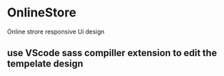 # OnlineStore
Online strore responsive Ui design 

## use VScode sass compiller extension to edit the tempelate design 
